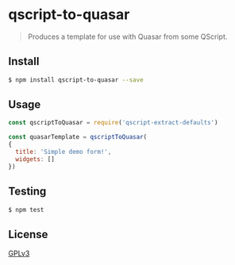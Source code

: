 # qscript-to-quasar

> Produces a template for use with Quasar from some QScript.

## <a name="install"></a>Install
```bash
$ npm install qscript-to-quasar --save
```

## <a name="usage"></a>Usage

```javascript
const qscriptToQuasar = require('qscript-extract-defaults')

const quasarTemplate = qscriptToQuasar(
{
  title: 'Simple demo form!',
  widgets: []
})

```

## <a name="test"></a>Testing

```bash
$ npm test
```

## <a name="license"></a>License
[GPLv3](https://github.com/wmfs/qscript/blob/master/LICENSE)

